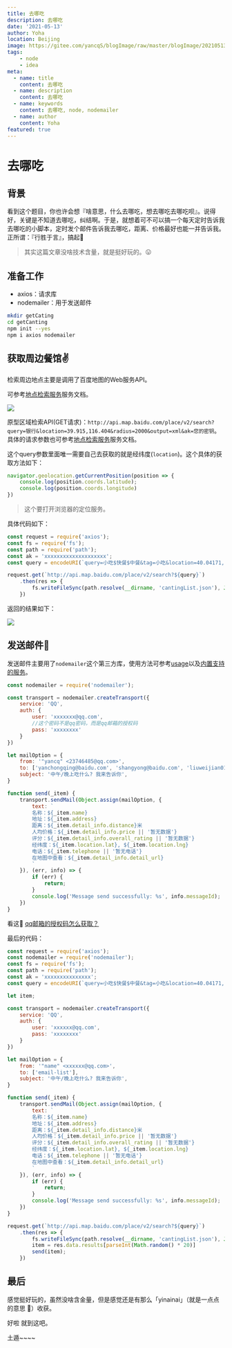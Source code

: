 ```yaml
---
title: 去哪吃
description: 去哪吃
date: '2021-05-13'
author: Yoha
location: Beijing
image: https://gitee.com/yancqS/blogImage/raw/master/blogImage/20210513202439.png
tags:
    - node
    - idea
meta:
  - name: title
    content: 去哪吃
  - name: description
    content: 去哪吃
  - name: keywords
    content: 去哪吃, node, nodemailer
  - name: author
    content: Yoha
featured: true
---
```


# 去哪吃

## 背景

看到这个题目，你也许会想『啥意思，什么去哪吃，想去哪吃去哪吃呗』。说得好，关键是不知道去哪吃，纠结啊。于是，就想着可不可以搞一个每天定时告诉我去哪吃的小脚本，定时发个邮件告诉我去哪吃，距离、价格最好也能一并告诉我。正所谓：『行胜于言』，搞起:rofl:

>其实这篇文章没啥技术含量，就是挺好玩的。:stuck_out_tongue:

## 准备工作

- axios：请求库
- nodemailer：用于发送邮件

```sh
mkdir getCating
cd getCanting
npm init --yes
npm i axios nodemailer
```

## 获取周边餐馆:v:

检索周边地点主要是调用了百度地图的Web服务API。

可参考[地点检索服务](https://lbsyun.baidu.com/index.php?title=webapi/guide/webservice-placeapi)服务文档。

![](https://gitee.com/yancqS/blogImage/raw/master/blogImage/20210513192625.png)

原型区域检索API(GET请求)：`http://api.map.baidu.com/place/v2/search?query=银行&location=39.915,116.404&radius=2000&output=xml&ak=您的密钥`。具体的请求参数也可参考[地点检索服务](https://lbsyun.baidu.com/index.php?title=webapi/guide/webservice-placeapi)服务文档。

这个query参数里面唯一需要自己去获取的就是经纬度(`location`)。这个具体的获取方法如下：

```js
navigator.geolocation.getCurrentPosition(position => {
    console.log(position.coords.latitude);
    console.log(position.coords.longitude)
})
```

>这个要打开浏览器的定位服务。

具体代码如下：

```js
const request = require('axios');
const fs = require('fs');
const path = require('path');
const ak = 'xxxxxxxxxxxxxxxxxxxx';
const query = encodeURI(`query=小吃$快餐$中餐&tag=小吃&location=40.04171,116.312820086&scope=2&radius_limit=true&page_size=20&radius=500&output=json&ak=${ak}`);

request.get(`http://api.map.baidu.com/place/v2/search?${query}`)
    .then(res => {
        fs.writeFileSync(path.resolve(__dirname, 'cantingList.json'), JSON.stringify(res.data, null, '\t'));
    })
```

返回的结果如下：

![](https://gitee.com/yancqS/blogImage/raw/master/blogImage/20210513193819.png)

## 发送邮件:dizzy:

发送邮件主要用了`nodemailer`这个第三方库，使用方法可参考[usage](https://nodemailer.com/usage/)以及[内置支持的服务](https://nodemailer.com/smtp/well-known/)。

```js
const nodemailer = require('nodemailer');

const transport = nodemailer.createTransport({
    service: 'QQ',
    auth: {
        user: 'xxxxxxx@qq.com',
        //这个密码不是qq密码，而是qq邮箱的授权码
        pass: 'xxxxxxxx'
    }
})

let mailOption = {
    from: '"yancq" <23746485@qq.com>',
    to: ['yanchongqing@baidu.com', 'shangyong@baidu.com', 'liuweijian01@baidu.com'],
    subject: '中午/晚上吃什么? 我来告诉你',
}

function send(_item) {
    transport.sendMail(Object.assign(mailOption, {
        text: `
        名称：${_item.name}
        地址：${_item.address}
        距离：${_item.detail_info.distance}米
        人均价格：${_item.detail_info.price || '暂无数据'}
        评分：${_item.detail_info.overall_rating || '暂无数据'}
        经纬度：${_item.location.lat}, ${_item.location.lng}
        电话：${_item.telephone || '暂无电话'}
        在地图中查看：${_item.detail_info.detail_url}
        `
    }), (err, info) => {
        if (err) {
            return;
        }
        console.log('Message send successfully: %s', info.messageId);
    })
}
```

看这:eyes: [qq邮箱的授权码怎么获取？](https://service.mail.qq.com/cgi-bin/help?subtype=1&id=28&no=1001256)

最后的代码：

```js
const request = require('axios');
const nodemailer = require('nodemailer');
const fs = require('fs');
const path = require('path');
const ak = 'xxxxxxxxxxxxxxx';
const query = encodeURI(`query=小吃$快餐$中餐&tag=小吃&location=40.04171,116.312820086&scope=2&radius_limit=true&page_size=20&radius=500&output=json&ak=${ak}`)

let item;

const transport = nodemailer.createTransport({
    service: 'QQ',
    auth: {
        user: 'xxxxxx@qq.com',
        pass: 'xxxxxxxx'
    }
})

let mailOption = {
    from: '"name" <xxxxxx@qq.com>',
    to: ['email-list'],
    subject: '中午/晚上吃什么? 我来告诉你',
}

function send(_item) {
    transport.sendMail(Object.assign(mailOption, {
        text: `
        名称：${_item.name}
        地址：${_item.address}
        距离：${_item.detail_info.distance}米
        人均价格：${_item.detail_info.price || '暂无数据'}
        评分：${_item.detail_info.overall_rating || '暂无数据'}
        经纬度：${_item.location.lat}, ${_item.location.lng}
        电话：${_item.telephone || '暂无电话'}
        在地图中查看：${_item.detail_info.detail_url}
        `
    }), (err, info) => {
        if (err) {
            return;
        }
        console.log('Message send successfully: %s', info.messageId);
    })
}

request.get(`http://api.map.baidu.com/place/v2/search?${query}`)
    .then(res => {
        fs.writeFileSync(path.resolve(__dirname, 'cantingList.json'), JSON.stringify(res.data, null, '\t'));
        item = res.data.results[parseInt(Math.random() * 20)]
        send(item);
    })
```

## 最后

感觉挺好玩的，虽然没啥含金量，但是感觉还是有那么「yinainai」（就是一点点的意思 :dog:）收获。

好啦 就到这吧。

土遁~~~~
